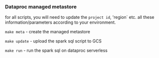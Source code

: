 ### Dataproc managed metastore

for all scripts, you will need to update the `project id`, 'region` etc. all
these information/parameters according to your environment.

`make meta` - create the managed metastore

`make update` - upload the spark sql script to GCS

`make run` - run the spark sql on dataproc serverless
